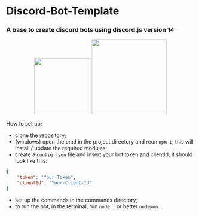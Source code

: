 # Discord-Bot-Template
### A base to create discord bots using discord.js version 14

<p align="center">
  <img src='https://raw.github.com/voodootikigod/logo.js/master/specific-uses/badge_js-strict.png' width='150' />
  <img src="https://brandlogos.net/wp-content/uploads/2021/11/discord-logo-512x512.png" width="200" /> 
</p>



How to set up:

- clone the repository;
- (windows) open the cmd in the project directory and reun ```npm i```, this will install / update the required modules;
- create a ```config.json``` file and insert your bot token and clientId;
  it should look like this:
```json
{
    "token": "Your-Token",
    "clientId": "Your-Client-Id"
}
```
- set up the commands in the commands directory;
- to run the bot, in the terminal, run ```node .``` or better ```nodemon .```
